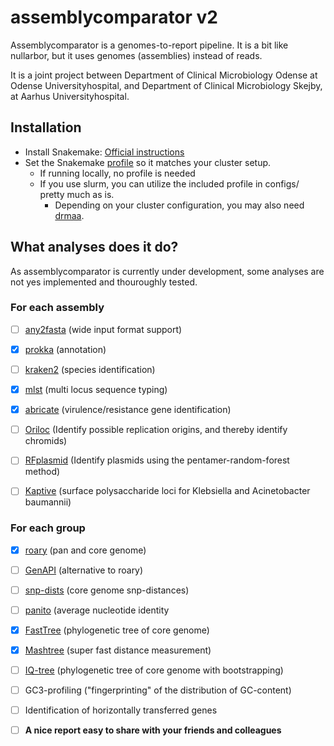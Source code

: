 # assemblycomparator v2

Assemblycomparator is a genomes-to-report pipeline. It is a bit like nullarbor, but it uses genomes (assemblies) instead of reads. 

It is a joint project between Department of Clinical Microbiology Odense at Odense Universityhospital, and Department of Clinical Microbiology Skejby, at Aarhus Universityhospital.


## Installation

 * Install Snakemake: [Official instructions](https://snakemake.readthedocs.io/en/stable/getting_started/installation.html) 
 * Set the Snakemake [profile](https://snakemake.readthedocs.io/en/stable/executing/cli.html#profiles) so it matches your cluster setup. 
   * If running locally, no profile is needed
   * If you use slurm, you can utilize the included profile in configs/ pretty much as is.
     * Depending on your cluster configuration, you may also need [drmaa](https://anaconda.org/anaconda/drmaa). 


## What analyses does it do?

As assemblycomparator is currently under development, some analyses are not yes implemented and thouroughly tested.

### For each assembly
  - [ ] [any2fasta](https://github.com/tseemann/any2fasta) (wide input format support)
  - [x] [prokka](https://github.com/tseemann/prokka) (annotation)
  - [ ] [kraken2](https://ccb.jhu.edu/software/kraken2/) (species identification)
  - [x] [mlst](https://github.com/tseemann/mlst) (multi locus sequence typing)
  - [x] [abricate](https://github.com/tseemann/abricate) (virulence/resistance gene identification)
  - [ ] [Oriloc](http://pbil.univ-lyon1.fr/software/Oriloc/oriloc.html) (Identify possible replication origins, and thereby identify chromids)
  - [ ] [RFplasmid](https://github.com/aldertzomer/RFPlasmid) (Identify plasmids using the pentamer-random-forest method)
  - [ ] [Kaptive](https://github.com/katholt/Kaptive) (surface polysaccharide loci for Klebsiella and Acinetobacter baumannii)

  
  
### For each group
  - [x] [roary](https://sanger-pathogens.github.io/Roary/) (pan and core genome)
  - [ ] [GenAPI](https://github.com/MigleSur/GenAPI) (alternative to roary)
  - [ ] [snp-dists](https://github.com/tseemann/snp-dists) (core genome snp-distances)
  - [ ] [panito](https://github.com/sanger-pathogens/panito) (average nucleotide identity
  - [x] [FastTree](http://www.microbesonline.org/fasttree/) (phylogenetic tree of core genome)
  - [x] [Mashtree](https://github.com/lskatz/mashtree) (super fast distance measurement)
  - [ ] [IQ-tree](http://www.iqtree.org/) (phylogenetic tree of core genome with bootstrapping)
  - [ ] GC3-profiling ("fingerprinting" of the distribution of GC-content)
  - [ ] Identification of horizontally transferred genes
  - [ ] **A nice report easy to share with your friends and colleagues**
  
  
  
  
